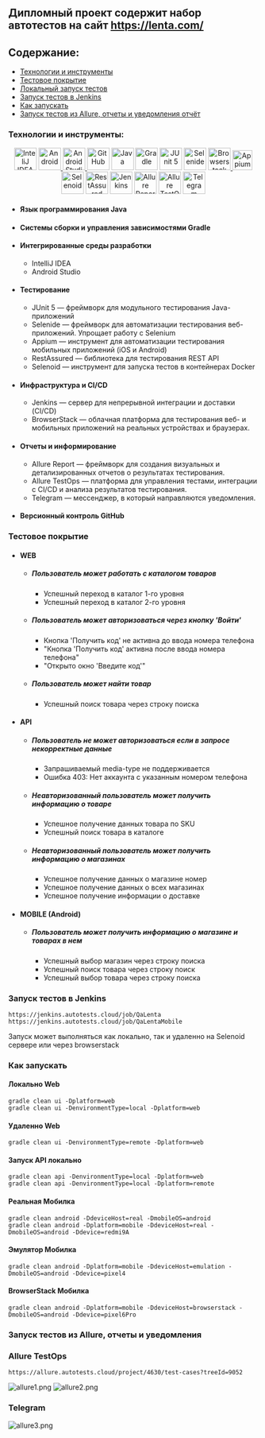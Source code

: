 ## Дипломный проект содержит набор автотестов на сайт https://lenta.com/


## Содержание:

- [Технологии и инструменты](#tools)
- [Тестовое покрытие](#cases)
- [Локальный запуск тестов](#localrun)
- [Запуск тестов в Jenkins](#jenkinsrun)
- [Как запускать](#howrun)
- [Запуск тестов из Allure, отчеты и уведомления отчёт](#report)


<a id="tools"></a>
### Технологии и инструменты:
<div align="center">
<a href="https://www.jetbrains.com/idea/"><img alt="InteliJ IDEA" height="45" src="images/logo/IntelliJ_IDEA.png" width="45"/></a>
<a href="https://www.android.com/"> <img src="https://cdn.jsdelivr.net/gh/devicons/devicon@latest/icons/android/android-original.svg" title="Android" alt="Android" width="45" height="45"/> </a> 
<a href="https://developer.android.com/studio"> <img src="https://cdn.jsdelivr.net/gh/devicons/devicon@latest/icons/androidstudio/androidstudio-original.svg" title="Android Studio" alt="Android Studio" width="45" height="45"/> </a> 
<a href="https://github.com/"><img alt="GitHub" height="45" src="images/logo/GitHub.png" width="45"/></a>  
<a href="https://www.java.com/"><img alt="Java" height="45" src="images/logo/Java_logo.png" width="45"/></a>
<a href="https://gradle.org/"><img alt="Gradle" height="45" src="images/logo/Gradle.png" width="45"/></a>  
<a href="https://junit.org/junit5/"><img alt="JUnit 5" height="45" src="images/logo/JUnit5.png" width="45"/></a>
<a href="https://selenide.org/"><img alt="Selenide" height="45" src="images/logo/Selenide.png" width="45"/></a>
<a href="https://www.browserstack.com/"> <img src="https://cdn.jsdelivr.net/gh/devicons/devicon@latest/icons/browserstack/browserstack-original.svg" title="Browserstack" alt="Browserstack" width="45" height="45"/> </a>
<a href="https://appium.io/"> <img src="images/logo/appium.png" title="Appium" alt="Appium" width="40" height="40"/> </a>
<a href="https://aerokube.com/selenoid/"><img alt="Selenoid" height="45" src="images/logo/Selenoid.png" width="45"/></a>
<a href="https://rest-assured.io/"><img alt="RestAssured" height="45" src="images/logo/RestAssured.png" width="45"/></a>
<a href="https://www.jenkins.io/"><img alt="Jenkins" height="45" src="images/logo/Jenkins.png" width="45"/></a>
<a href="https://github.com/allure-framework/"><img alt="Allure Report" height="45" src="images/logo/AllureReports.png" width="45"/></a>
<a href="https://qameta.io/"><img alt="Allure TestOps" height="45" src="images/logo/AllureTestOps.svg" width="45"/></a>
<a href="https://telegram.org/"><img alt="Telegram" height="45" src="images/logo/Telegram.png" width="45"/></a>
</div>

- #### Язык программирования Java
- #### Системы сборки и управления зависимостями Gradle
- #### Интегрированные среды разработки
  - IntelliJ IDEA
  - Android Studio
- #### Тестирование
  - JUnit 5 — фреймворк для модульного тестирования Java-приложений
  - Selenide — фреймворк для автоматизации тестирования веб-приложений. Упрощает работу с Selenium
  - Appium — инструмент для автоматизации тестирования мобильных приложений (iOS и Android)
  - RestAssured — библиотека для тестирования REST API
  - Selenoid — инструмент для запуска тестов в контейнерах Docker
- #### Инфраструктура и CI/CD
  - Jenkins — сервер для непрерывной интеграции и доставки (CI/CD)
  - BrowserStack — облачная платформа для тестирования веб- и мобильных приложений на реальных устройствах и браузерах.
- #### Отчеты и информирование
  - Allure Report — фреймворк для создания визуальных и детализированных отчетов о результатах тестирования.
  - Allure TestOps — платформа для управления тестами, интеграции с CI/CD и анализа результатов тестирования.
  - Telegram — мессенджер, в который направляются уведомления.
- #### Версионный контроль GitHub


<a id="cases"></a>
### Тестовое покрытие
- #### WEB
  - ##### Пользователь может работать с каталогом товаров
    - Успешный переход в каталог 1-го уровня
    - Успешный переход в каталог 2-го уровня
  - ##### Пользователь может авторизоваться через кнопку 'Войти'
    - Кнопка 'Получить код' не активна до ввода номера телефона
    - "Кнопка 'Получить код' активна после ввода номера телефона"
    - "Открыто окно 'Введите код'"
  - ##### Пользователь может найти товар
    - Успешный поиск товара через строку поиска
- #### API
  - ##### Пользователь не может авторизоваться если в запросе некорректные данные
    - Запрашиваемый media-type не поддерживается
    - Ошибка 403: Нет аккаунта с указанным номером телефона
  - ##### Неавторизованный пользователь может получить информацию о товаре
    - Успешное получение данных товара по SKU
    - Успешный поиск товара в каталоге
  - ##### Неавторизованный пользователь может получить информацию о магазинах
    - Успешное получение данных о магазине номер
    - Успешное получение данных о всех магазинах
    - Успешное получение информации о доставке
- #### MOBILE (Android)
  - ##### Пользователь может получить информацию о магазине и товарах в нем
    - Успешный выбор магазин через строку поиска
    - Успешный поиск товара через строку поиск
    - Успешный выбор товара через строку поиска

<a id="jenkinsrun"></a>
### Запуск тестов в Jenkins

```
https://jenkins.autotests.cloud/job/QaLenta
https://jenkins.autotests.cloud/job/QaLentaMobile
```

Запуск может выполняться как локально, так и удаленно на Selenoid сервере или через browserstack


<a id="howrun"></a>
### Как запускать
#### Локально Web
```
gradle clean ui -Dplatform=web
gradle clean ui -DenvironmentType=local -Dplatform=web
```
#### Удаленно Web
```
gradle clean ui -DenvironmentType=remote -Dplatform=web
```
#### Запуск API локально
```
gradle clean api -DenvironmentType=local -Dplatform=web
gradle clean api -DenvironmentType=local -Dplatform=remote
```
#### Реальная Мобилка
```
gradle clean android -DdeviceHost=real -DmobileOS=android
gradle clean android -Dplatform=mobile -DdeviceHost=real -DmobileOS=android -Ddevice=redmi9A
```

#### Эмулятор Мобилка
```
gradle clean android -Dplatform=mobile -DdeviceHost=emulation -DmobileOS=android -Ddevice=pixel4
```
#### BrowserStack Мобилка
```
gradle clean android -Dplatform=mobile -DdeviceHost=browserstack -DmobileOS=android -Ddevice=pixel6Pro
```

<a id="report"></a>
### Запуск тестов из Allure, отчеты и уведомления

### Allure TestOps
```
https://allure.autotests.cloud/project/4630/test-cases?treeId=9052
```
![allure1.png](images/screenshot/allure1.png)
![allure2.png](images/screenshot/allure2.png)


### Telegram
![allure3.png](images/screenshot/allure3.png)